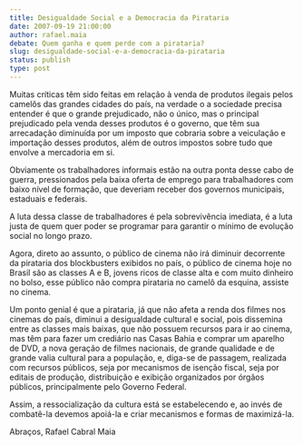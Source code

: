 ```yaml
---
title: Desigualdade Social e a Democracia da Pirataria
date: 2007-09-19 21:00:00
author: rafael.maia
debate: Quem ganha e quem perde com a pirataria?
slug: desigualdade-social-e-a-democracia-da-pirataria
status: publish 
type: post
---
```


Muitas críticas têm sido feitas em relação à venda de produtos ilegais pelos camelôs das grandes cidades do país, na verdade o a sociedade precisa entender é que o grande prejudicado, não o único, mas o principal prejudicado pela venda desses produtos é o governo, que têm sua arrecadação diminuída por um imposto que cobraria sobre a veiculação e importação desses produtos, além de outros impostos sobre tudo que envolve a mercadoria em si.  

Obviamente os trabalhadores informais estão na outra ponta desse cabo de guerra, pressionados pela baixa oferta de emprego para trabalhadores com baixo nível de formação, que deveriam receber dos governos municipais, estaduais e federais.  

 A luta dessa classe de trabalhadores é pela sobrevivência imediata, é a luta justa de quem quer poder se programar para garantir o mínimo de evolução social no longo prazo.  

  

Agora, direto ao assunto, o público de cinema não irá diminuir decorrente da pirataria dos blockbusters exibidos no país, o público de cinema hoje no Brasil são as classes A e B, jovens ricos de classe alta e com muito dinheiro no bolso, esse público não compra pirataria no camelô da esquina, assiste no cinema.  

  

Um ponto genial é que a pirataria, já que não afeta a renda dos filmes nos cinemas do país, diminui a desigualdade cultural e social, pois dissemina entre as classes mais baixas, que não possuem recursos para ir ao cinema, mas têm para fazer um crediário nas Casas Bahia e comprar um aparelho de DVD, a nova geração de filmes nacionais, de grande qualidade e de grande valia cultural para a população, e, diga-se de passagem, realizada com recursos públicos, seja por mecanismos de isenção fiscal, seja por editais de produção, distribuição e exibição organizados por órgãos públicos, principalmente pelo Governo Federal.  

  

Assim, a ressocialização da cultura está se estabelecendo e, ao invés de combatê-la devemos apoiá-la e criar mecanismos e formas de maximizá-la.  

  

Abraços, Rafael Cabral Maia
